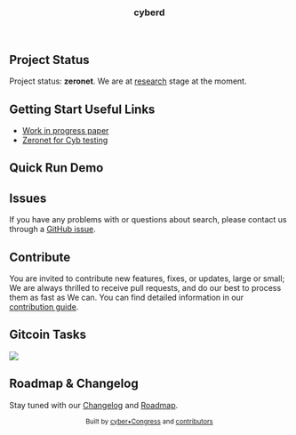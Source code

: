 
<h3 align="center">cyberd</h3>

<div align="center">
   <img src="https://img.shields.io/badge/contributions-welcome-orange.svg?style=flat-square&longCache=true" alt="" />
   <a href="https://t.me/fuckgoogle"><img src="https://img.shields.io/badge/Join%20Us%20On-Telegram-2599D2.svg?style=flat-square&longCache=true" alt=""></a>
</div>  

## Project Status
Project status: **zeronet**. We are at [research](https://github.com/cybercongress/cyberd/blob/master/docs/cyberd.md) stage at the moment.

## Getting Start Useful Links

* [Work in progress paper](https://github.com/cybercongress/cyberd/blob/master/docs/cyberd.md)
* [Zeronet for Cyb testing](https://github.com/cybercongress/cyberd/blob/master/docs/cyberd.md)

## Quick Run Demo


## Issues

If you have any problems with or questions about search, please contact us through a
 [GitHub issue](https://github.com/cybercongress/cyber-search/issues).

## Contribute

You are invited to contribute new features, fixes, or updates, large or small; We are always thrilled to receive pull
 requests, and do our best to process them as fast as We can. You can find detailed information in our
 [contribution guide](./docs/contributing/contributing.md).

## Gitcoin Tasks
<a href="https://gitcoin.co/explorer?q=cyberd">
    <img src="https://gitcoin.co/funding/embed?repo=https://github.com/cybercongress/cyberd">
</a>

## Roadmap & Changelog

Stay tuned with our [Changelog](./CHANGELOG.md) and [Roadmap](./ROADMAP.md).

<div align="center">
  <sub>Built by
  <a href="https://twitter.com/cyber_devs">cyber•Congress</a> and
  <a href="https://github.com/cybercongress/cyber-search/graphs/contributors">contributors</a>
</div>
